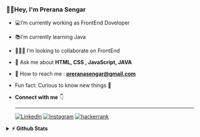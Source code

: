 ### 👋🏼Hey, I'm Prerana Sengar
- 💻I’m currently working as FrontEnd Doveloper
-  📚I’m currently learning Java
- 🚀💡🔗 I’m looking to collaborate on FrontEnd
- 💬 Ask me about **HTML, CSS , JavaScript, JAVA**
- 📧 How to reach me : **preranasengar@gmail.com**
-  Fun fact: Curious to know new things 🤔 
-  
  **Connect with me** 👇
   ___
   <p float="center">
   
  <a href=https://www.linkedin.com/in/prerna-sengar-3491b9264/ title="Redirect to LinkedIn" target="_blank">
    <img src="https://img.shields.io/badge/LinkedIn-0077B5?style=for-the-badge&logo=linkedin&logoColor=white" alt="LinkedIn" /></a>
  <a href=https://www.instagram.com/paurushi_2k2/ title="Redirect to Instagram" target="_blank">
    <img src="https://img.shields.io/badge/Instagram-E4405F?style=for-the-badge&logo=instagram&logoColor=white" alt="Instagram" /></a> 
     
  <a href= "https://www.hackerrank.com/profile/preranasengar26" title="Redirect to Hacker Rank" target="_blank">
    <img src="https://hrcdn.net/fcore/assets/work/header/hackerrank_logo-21e2867566.svg"&logo=hackerrank"&logoColor=white" alt="hackerrank" /></a>

</p>
<details>	
  <summary><b>⚡ Github Stats</b></summary>
<img height="118em" src="https://github-readme-stats.vercel.app/api/top-langs/?username=PreranaSengar&theme=midnight-purple&show_icons=true&hide_border=true&layout=compact" alt="PreranaSrengar"/>
<img height="118em" src="https://github-readme-stats.vercel.app/api/top-langs/?username=PreranaSengar&theme=midnight-purple&show_icons=true&hide_border=true&layout=compact" alt="PreranaSengar"/>
<img height="118em" src="https://github-readme-streak-stats.herokuapp.com/?user=PreranaSengar&theme=midnight-purple&hide_border=true"/>

  
